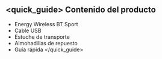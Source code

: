 ## <quick_guide> Contenido del producto

* Energy Wireless BT Sport 
* Cable USB
* Estuche de transporte
* Almohadillas de repuesto
* Guía rápida
</quick_guide>
